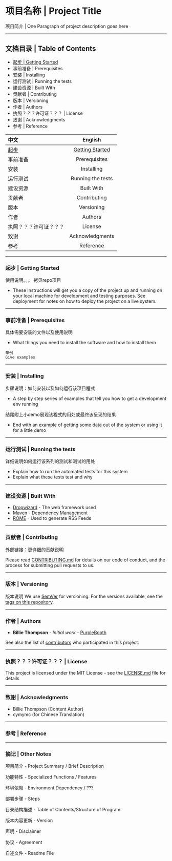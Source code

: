 # 项目名称 | Project Title

项目简介 | One Paragraph of project description goes here 

___
## 文档目录 | Table of Contents

* [起步 | Getting Started](#起-步-|-getting-started)
* 事前准备 | Prerequisites
* 安装 | Installing
* 运行测试 | Running the tests
* 建设资源 | Built With
* 贡献者 | Contributing
* 版本 | Versioning
* 作者 | Authors
* 执照？？？许可证？？？ | License
* 致谢 | Acknowledgments
* 参考 | Reference

中文 | English
:----------- | :-----------:  
[起步](#起步) | [Getting Started](#getting-started)
事前准备 | Prerequisites
安装 | Installing
运行测试 | Running the tests
建设资源 | Built With
贡献者 | Contributing
版本 | Versioning
作者 | Authors
执照？？？许可证？？？ | License
致谢 | Acknowledgments
参考 | Reference
___
### 起步 | Getting Started


使用说明。。。
拷贝repo项目


* These instructions will get you a copy of the project up and running on your local machine for development and testing purposes. See deployment for notes on how to deploy the project on a live system.



___
### 事前准备 | Prerequisites

具体需要安装的文件以及使用说明

* What things you need to install the software and how to install them

```
举例
Give examples
```

___
### 安装 | Installing

步骤说明：如何安装以及如何运行该项目程式

* A step by step series of examples that tell you how to get a development env running


结尾附上小demo展现该程式的用处或最终该呈现的结果

* End with an example of getting some data out of the system or using it for a little demo


___
### 运行测试 | Running the tests

详细说明如何运行该系列的测试和测试的用处

* Explain how to run the automated tests for this system
* Explain what these tests test and why


___
### 建设资源 | Built With

* [Dropwizard](http://www.dropwizard.io/1.0.2/docs/) - The web framework used
* [Maven](https://maven.apache.org/) - Dependency Management
* [ROME](https://rometools.github.io/rome/) - Used to generate RSS Feeds

___
### 贡献者 | Contributing

外部链接：更详细的贡献说明

Please read [CONTRIBUTING.md](https://gist.github.com/PurpleBooth/b24679402957c63ec426) for details on our code of conduct, and the process for submitting pull requests to us.

___
### 版本 | Versioning

版本说明
We use [SemVer](http://semver.org/) for versioning. For the versions available, see the [tags on this repository](https://github.com/your/project/tags). 

___
### 作者 | Authors

* **Billie Thompson** - *Initial work* - [PurpleBooth](https://github.com/PurpleBooth)

See also the list of [contributors](https://github.com/your/project/contributors) who participated in this project.

___
### 执照？？？许可证？？？ | License

This project is licensed under the MIT License - see the [LICENSE.md](LICENSE.md) file for details

___
### 致谢 | Acknowledgments

* Billie Thompson (Content Author)
* cymymc (for Chinese Translation)

___
### 参考 | Reference



___
### 摘记 | Other Notes

项目简介 - Project Summary / Brief Description

功能特性 - Specialized Functions / Features

环境依赖 - Environment Dependency / ???

部署步骤 - Steps

目录结构描述 - Table of Contents/Structure of Program

版本内容更新 - Version

声明 - Disclaimer

协议 - Agreement

自述文件 - Readme File

